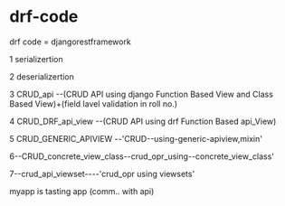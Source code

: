 # drf-code
drf code = djangorestframework

1 serializertion


2 deserializertion


3 CRUD_api --(CRUD API using django Function Based View and Class Based View)+(field lavel validation in roll no.)


4 CRUD_DRF_api_view --(CRUD API using drf Function Based api_View)


5 CRUD_GENERIC_APIVIEW --'CRUD--using-generic-apiview,mixin'

6--CRUD_concrete_view_class--crud_opr_using--concrete_view_class'

7--crud_api_viewset----'crud_opr using viewsets'

myapp is tasting app (comm.. with api)
